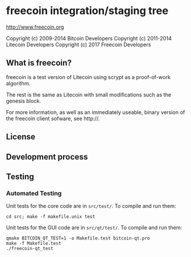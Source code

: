 freecoin integration/staging tree
================================

http://www.freecoin.org

Copyright (c) 2009-2014 Bitcoin Developers
Copyright (c) 2011-2014 Litecoin Developers
Copyright (c) 2017 Freecoin Developers

What is freecoin?
----------------

freecoin is a test version of Litecoin using scrypt as a proof-of-work algorithm.
 
The rest is the same as Litecoin with small modifications such as the genesis block.

For more information, as well as an immediately useable, binary version of
the freecoin client sofware, see http://.

License
-------


Development process
-------------------


Testing
-------


### Automated Testing


Unit tests for the core code are in `src/test/`. To compile and run them:

    cd src; make -f makefile.unix test

Unit tests for the GUI code are in `src/qt/test/`. To compile and run them:

    qmake BITCOIN_QT_TEST=1 -o Makefile.test bitcoin-qt.pro
    make -f Makefile.test
    ./freecoin-qt_test

